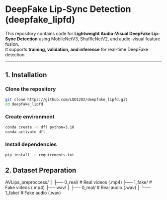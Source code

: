 # DeepFake Lip-Sync Detection (deepfake_lipfd)

This repository contains code for **Lightweight Audio-Visual DeepFake Lip-Sync Detection** using MobileNetV3, ShuffleNetV2, and audio-visual feature fusion.  
It supports **training, validation, and inference** for real-time DeepFake detection.


---
## 1. Installation

### Clone the repository
```bash
git clone https://github.com/LQD1202/deepfake_lipfd.git
cd deepfake_lipfd
```
### Create environment
```bash
conda create -n dfl python=3.10
conda activate dfl
```
### Install dependencies
```bash
pip install -r requirements.txt
```
## 2. Dataset Preparation
AVLips_preproccess/
│
├── 0_real/           # Real videos (.mp4)
├── 1_fake/           # Fake videos (.mp4)
├── wav/
│   ├── 0_real/       # Real audio (.wav)
│   └── 1_fake/       # Fake audio (.wav)



